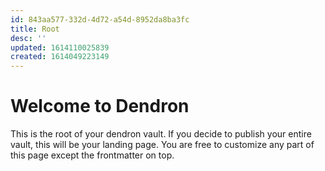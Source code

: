 ```yaml
---
id: 843aa577-332d-4d72-a54d-8952da8ba3fc
title: Root
desc: ''
updated: 1614110025839
created: 1614049223149
---
```

# Welcome to Dendron

This is the root of your dendron vault. If you decide to publish your entire vault, this will be your landing page. You are free to customize any part of this page except the frontmatter on top. 
